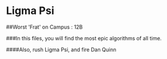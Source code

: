 # Ligma Psi

##Worst 'Frat' on Campus : 12B

###In this files, you will find the most epic algorithms of all time.

####Also, rush Ligma Psi,  and fire Dan Quinn
